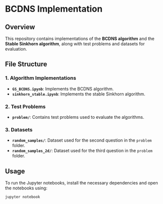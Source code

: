 # BCDNS Implementation

## Overview
This repository contains implementations of the **BCDNS algorithm** and the **Stable Sinkhorn algorithm**, along with test problems and datasets for evaluation.

## File Structure

### **1. Algorithm Implementations**
- **`GS_BCDNS.ipynb`**: Implements the BCDNS algorithm.
- **`sinkhorn_stable.ipynb`**: Implements the stable Sinkhorn algorithm.

### **2. Test Problems**
- **`problem/`**: Contains test problems used to evaluate the algorithms.

### **3. Datasets**
- **`random_samples/`**: Dataset used for the second question in the `problem` folder.
- **`random_samples_2d/`**: Dataset used for the third question in the `problem` folder.

## Usage
To run the Jupyter notebooks, install the necessary dependencies and open the notebooks using:
```bash
jupyter notebook
